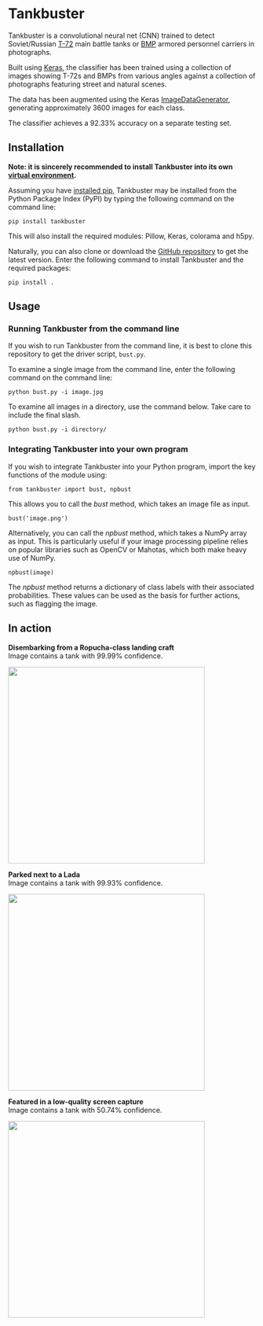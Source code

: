 # Tankbuster

Tankbuster is a convolutional neural net (CNN) trained to detect Soviet/Russian <a href="http://en.wikipedia.org/wiki/T-72">T-72</a> main battle tanks or <a href="http://en.wikipedia.org/wiki/BMP_development">BMP</a> armored personnel carriers in photographs.

Built using <a href="http://keras.io">Keras</a>, the classifier has been trained using a collection of images showing T-72s and BMPs from various angles against a collection of photographs featuring street and natural scenes. 

The data has been augmented using the Keras <a href="http://blog.keras.io/building-powerful-image-classification-models-using-very-little-data.html">ImageDataGenerator</a>, generating approximately 3600 images for each class.

The classifier achieves a 92.33% accuracy on a separate testing set.

## Installation

<b>Note: it is sincerely recommended to install Tankbuster into its own <a href="http://docs.python-guide.org/en/latest/dev/virtualenvs/">virtual environment</a>.</b> 

Assuming you have <a href="https://pip.pypa.io/en/stable/installing/">installed pip</a>, Tankbuster may be installed from the Python Package Index (PyPI) by typing the following command on the command line:

<code>pip install tankbuster</code>

This will also install the required modules: Pillow, Keras, colorama and h5py.

Naturally, you can also clone or download the <a href="https://github.com/thiippal/tankbuster">GitHub repository</a> to get the latest version. Enter the following command to install Tankbuster and the required packages:

<code>pip install .</code>

## Usage

### Running Tankbuster from the command line

If you wish to run Tankbuster from the command line, it is best to clone this repository to get the driver script, <code>bust.py</code>.

To examine a single image from the command line, enter the following command on the command line:

<code>python bust.py -i image.jpg</code>

To examine all images in a directory, use the command below. Take care to include the final slash.

<code>python bust.py -i directory/</code>

### Integrating Tankbuster into your own program

If you wish to integrate Tankbuster into your Python program, import the key functions of the module using:

<code>from tankbuster import bust, npbust</code>

This allows you to call the <i>bust</i> method, which takes an image file as input.

<code>bust('image.png')</code>

Alternatively, you can call the <i>npbust</i> method, which takes a NumPy array as input. This is particularly useful if your image processing pipeline relies on popular libraries such as OpenCV or Mahotas, which both make heavy use of NumPy.

<code>npbust(image)</code>

The <i>npbust</i> method returns a dictionary of class labels with their associated probabilities. These values can be used as the basis for further actions, such as flagging the image.

## In action

<b>Disembarking from a Ropucha-class landing craft</b><br>
Image contains a tank with 99.99% confidence.

<image src="demo_images/with_ropucha.jpg" width="400px">

<b>Parked next to a Lada</b><br>
Image contains a tank with 99.93% confidence.

<image src="demo_images/with_lada.jpg" width="400px">

<b>Featured in a low-quality screen capture</b><br>
Image contains a tank with 50.74% confidence.

<image src="demo_images/from_screen_capture.png" width="400px">
